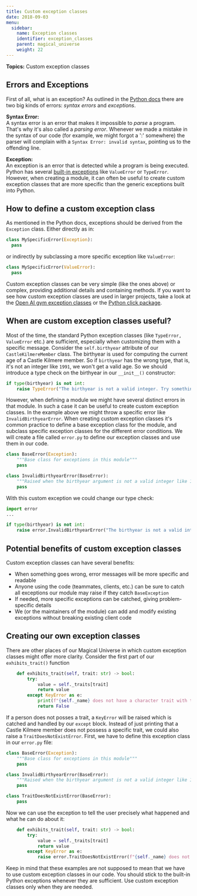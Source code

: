 ```yaml
---
title: Custom exception classes
date: 2018-09-03
menu:
  sidebar:
    name: Exception classes
    identifier: exception_classes
    parent: magical_universe
    weight: 22
---
```


**Topics:** Custom exception classes

## Errors and Exceptions
First of all, what is an exception? As outlined in the [Python docs](https://docs.python.org/3/tutorial/errors.html) there are two big kinds of errors: *syntax errors* and *exceptions*. 

**Syntax Error:**   
A syntax error is an error that makes it impossible to *parse* a program. That's why it's also called a *parsing error*. Whenever we made a mistake in the syntax of our code (for example, we might forgot a ':' somewhere) the parser will complain with a ```Syntax Error: invalid syntax```, pointing us to the offending line.
    
**Exception:**    
An exception is an error that is detected while a program is being executed. Python has several [built-in exceptions](https://docs.python.org/3/library/exceptions.html#bltin-exceptions) like `ValueError` or `TypeError`. However, when creating a module, it can often be useful to create custom exception classes that are more specific than the generic exceptions built into Python.

## How to define a custom exception class

As mentioned in the Python docs, exceptions should be derived from the `Exception` class. Either directly as in:

```python
class MySpecificError(Exception):
  pass 
```

or indirectly by subclassing a more specific exception like `ValueError`:
```python
class MySpecificError(ValueError):
  pass 
```

Custom exception classes can be very simple (like the ones above) or complex, providing additional details and containing methods. If you want to see how custom exception classes are used in larger projects, take a look at the [Open AI gym exception classes](https://github.com/openai/gym/blob/master/gym/error.py) or the [Python click package](https://github.com/pallets/click/blob/master/click/exceptions.py).


## When are custom exception classes useful?

Most of the time, the standard Python exception classes (like `TypeError, ValueError` etc.) are sufficient, especially when customizing them with a specific message. Consider the `self.birthyear` attribute of our `CastleKilmereMember` class. The birthyear is used for computing the current age of a Castle Kilmere member. So if `birthyear` has the wrong type, that is, it's not an integer like `1991`, we won't get a valid age. So we should introduce a type check on the birthyear in our `__init__()` constructor:

```python
if type(birthyear) is not int:
    raise TypeError("The birthyear is not a valid integer. Try something like 1991")
```

However, when defining a module we might have several distinct errors in that module. In such a case it can be useful to create custom exception classes. In the example above we might throw a specific error like `InvalidBirthyearError`. When creating custom exception classes it's common practice to define a base exception class for the module, and subclass specific exception classes for the different error conditions. We will create a file called `error.py` to define our exception classes and use them in our code.

```python
class BaseError(Exception):
    """Base class for exceptions in this module"""
    pass

class InvalidBirthyearError(BaseError):
    """Raised when the birthyear argument is not a valid integer like 1991"""
    pass
```

With this custom exception we could change our type check:

```python
import error
...

if type(birthyear) is not int:
    raise error.InvalidBirthyearError("The birthyear is not a valid integer. Try something like 1991")
```

## Potential benefits of custom exception classes

Custom exception classes can have several benefits:    
- When something goes wrong, error messages will be more specific and readable    
- Anyone using the code (teammates, clients, etc.) can be sure to catch all exceptions our module may raise if they catch `BaseException`       
- If needed, more specific exceptions can be catched, giving problem-specific details       
- We (or the maintainers of the module) can add and modify existing exceptions without breaking existing client code     

<!-- Source: https://softwareengineering.stackexchange.com/questions/343262/is-it-better-to-have-many-specified-exceptions-or-some-general-that-are-raised-w -->


## Creating our own exception classes

There are other places of our Magical Universe in which custom exception classes might offer more clarity. Consider the first part of our `exhibits_trait()` function

```python
    def exhibits_trait(self, trait: str) -> bool:
        try:
            value = self._traits[trait]
            return value
        except KeyError as e:
            print(f"{self._name} does not have a character trait with the name {e}")
            return False

```

If a person does not posses a trait, a `KeyError` will be raised which is catched and handled by our `except` block. Instead of just printing that a Castle Kilmere member does not possess a specific trait, we could also raise a `TraitDoesNotExistError`. First, we have to define this exception class in our `error.py` file:

```python
class BaseError(Exception):
    """Base class for exceptions in this module"""
    pass

class InvalidBirthyearError(BaseError):
    """Raised when the birthyear argument is not a valid integer like 1991"""
    pass

class TraitDoesNotExistError(BaseError):
    pass

```

Now we can use the exception to tell the user precisely what happened and what he can do about it:

```python
    def exhibits_trait(self, trait: str) -> bool:
        try:
            value = self._traits[trait]
            return value
        except KeyError as e:
            raise error.TraitDoesNotExistError(f"{self._name} does not possess a character trait with the name '{trait}'. Use the add_trait() function to add traits.")
```

Keep in mind that these examples are not supposed to mean that we have to use custom exception classes in our code. You should stick to the built-in Python exceptions whenever they are sufficient. Use custom exception classes only when they are needed.




<!-- ## Real world examples -->
<!-- https://github.com/openai/gym/blob/master/gym/error.py -->
<!-- https://github.com/openai/gym/blob/master/gym/envs/atari/atari_env.py -->
<!-- https://github.com/pallets/click/blob/master/click/exceptions.py -->
<!-- https://github.com/requests/requests/blob/master/requests/exceptions.py -->
